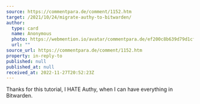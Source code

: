 ```yaml
---
source: https://commentpara.de/comment/1152.htm
target: /2021/10/24/migrate-authy-to-bitwarden/
author:
  type: card
  name: Anonymous
  photo: https://webmention.io/avatar/commentpara.de/ef200c8b639d79d1cfbc0abf0e25f42dcbc585b4398003dd90f5a56c9d56e3bf.svg
  url: ""
source_url: https://commentpara.de/comment/1152.htm
property: in-reply-to
published: null
published_at: null
received_at: 2022-11-27T20:52:23Z
---
```


Thanks for this tutorial, I HATE Authy, when I can have everything in Bitwarden.